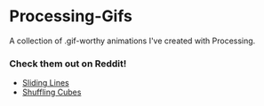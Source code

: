 # Processing-Gifs
A collection of .gif-worthy animations I've created with Processing.

### Check them out on Reddit!
* [Sliding Lines](https://www.reddit.com/r/loadingicon/comments/770yqm/boxes_and_crosses_oc/)
* [Shuffling Cubes](https://www.reddit.com/r/loadingicon/comments/74t6io/cubin_shuffle_oc/)
